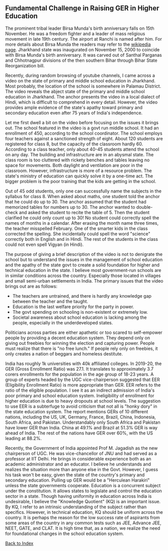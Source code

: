 ## Fundamental Challenge in Raising GER in Higher Education

The prominent tribal leader Birsa Munda's birth anniversary falls on 15th November. He was a freedom fighter and a leader of mass religious 
movement in late 19th century. The airport at Ranchi is named after him. For more details about Birsa Munda the readers may refer to the 
[wikipedia page](https://en.wikipedia.org/wiki/Birsa_Munda). Jharkhand state was inaugurated on November 15, 2000 
to coincide with Birsa Munda's birth anniversary. It was carved out of Santhal Parganas and Chhotnagpur divisions of the then southern Bihar 
through Bihar State Reorganization bill. 


Recently, during random browsing of youtube channels,  I came across a video on the state of primary and middle school education in Jharkhand. Most
probably, the location of the school is somewhere in Palamau District. The video reveals the abject state of the primary and middle school education in Jharkhand. 
The anchor presents the video in a local dialect of Hindi, which is difficult to comprehend in every detail. However, the video provides ample evidence of
the state's apathy toward primary and secondary education even after 75 years of India's independence.


Let me first dwell a bit on the video before focusing on the issues it brings out. The school featured in the 
video is a govt run middle school. It had an enrollment of 450, according to the school coordinator. The school employs 
four teachers against a sanctioned strength of eight. About 120 students are registered for class 8, but the capacity of the classroom
hardly 60. According to a class teacher, only about 40-45 students attend the school on any day. The building and infrastructure are in an
abysmal state. The class room is too cluttered with rickety benches and tables leaving no space for movements. Both daylight and 
ventilation are poor in the classroom. However, infrastructure is more of a resource problem. The state's ministry of education can quickly solve 
it by a one-time act. The bigger problem is the poor training that the kids are getting in the school.

Out of 45 odd students, only one can successfully name the subjects in the syllabus for class 8. When asked about maths, 
one student told the anchor that he could do up to 30. The anchor assumed that the student had memorized tables for numbers 
up to 30. The anchor wanted to double-check and asked the student to recite the table of 5. Then the student clarified he 
could only count up to 30! No student could correctly spell the names of months in a calendar. After erasing the month name 
three times, the teacher misspelled February. One of the smarter kids in the class corrected the spelling. She
incidentally could spell the word "science" correctly both in English and in Hindi. The rest of the students in the class could not even spell Vigyan (in Hindi).

The purpose of giving a brief description of the video is not to denigrate the school but 
to understand the issues in the management of school education and the apathy of the state govt to create a solid foundation 
for higher and technical education in the state. I believe most government-run schools are in similar 
conditions across the country. Especially those located in villages and small semi-urban settlements in India. The primary issues that the 
video brings out are as follows:

- The teachers are untrained, and there is hardly any knowledge gap between the teacher and the taught.
- Education is the last welfare priority for the party in power.
- The govt spending on schooling is non-existent or extremely low.
- Societal awareness about school education is lacking among the people, especially in the underdeveloped states.

Politicians across parties are either apathetic or too scared to self-empower people by providing a decent education system.
They depend only on giving out freebies for winning the election and capturing power. People must realize that there is "no free lunch." 
If people rely only on freebies, it only creates a nation of beggars and homeless destitute. 

India has roughly 1k universities with 40k affiliated colleges. In 2019-20, the GER (Gross Enrollment Ratio) was 27.1. It 
translates to approximately 3.7 corers enrollments for the population in the age group of 18-23 years. A group of 
experts headed by the UGC vice-chairperson suggested that EER (Eligibility Enrollment Ratio) is more appropriate 
than GER. EER refers to the ratio of the eligible population. I see it as an indirect admission of India's poor primary
and school education system. Ineligibility of enrollment for higher education is due to heavy dropouts at school levels.
The suggestion to use EER is a subterfuge to avoid criticism that not all is "honky dory" in the state education system. The 
report mentions GERs of 10 different nations, including the US, UK, Germany, France, Brazil, China, Indonesia, South Africa, 
and Pakistan. Understandably only South Africa and Pakistan have lower GER than India. China at 49.1% and Brazil at 51.3% 
GER is way ahead of India. The rest of the nations have GER over 60%, with the US leading at 88.2%.

Recently, the Government of India appointed Prof M. Jagadish as the new chairperson of UGC. He was vice-chancellor of JNU and had served as a professor at IIT 
Delhi. He brings in considerable experience both as an academic administrator and an educator. I believe he understands and 
realizes the situation more than anyone else in the Govt. However, I guess his task won't be easy, given the state of the country's 
primary and secondary education. Pulling up GER would be a "Herculean Harakiri" unless the state governments cooperate. Education 
is a concurrent subject under the constitution. It allows states to legislate and control the education sector in a state. Though 
having uniformity in education across India is undesirable, I believe the "Knowledge Quotient" (KQ) is an important issue. 
By KQ, I refer to an intrinsic understanding of the subject rather than specifics. However, in technical education, KQ 
should be uniform across the country. It is perhaps the reason for the low success rate of aspirants from some areas of the country in any 
common tests such as JEE, Advance JEE, NEET, GATE, and CLAT. It is high time that, as a nation, we realize the need for  foundational changes in the 
school education system. 


[Back to Index](../index.md)
